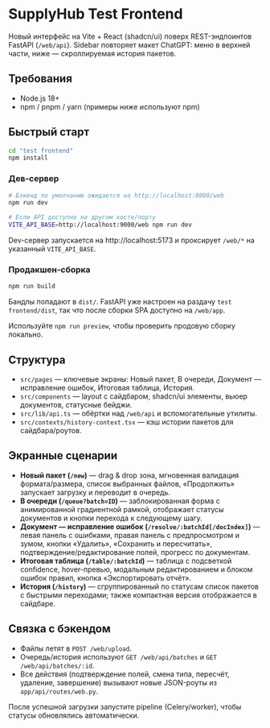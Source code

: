 # SupplyHub Test Frontend

Новый интерфейс на Vite + React (shadcn/ui) поверх REST-эндпоинтов FastAPI (`/web/api`). Sidebar повторяет макет ChatGPT: меню в верхней части, ниже — скроллируемая история пакетов.

## Требования

- Node.js 18+
- npm / pnpm / yarn (примеры ниже используют npm)

## Быстрый старт

```bash
cd "test frontend"
npm install
```

### Дев-сервер

```bash
# Бэкенд по умолчанию ожидается на http://localhost:8000/web
npm run dev

# Если API доступно на другом хосте/порту
VITE_API_BASE=http://localhost:9000/web npm run dev
```

Dev-сервер запускается на http://localhost:5173 и проксирует `/web/*` на указанный `VITE_API_BASE`.

### Продакшен-сборка

```bash
npm run build
```

Бандлы попадают в `dist/`. FastAPI уже настроен на раздачу `test frontend/dist`, так что после сборки SPA доступно на `/web/app`.

Используйте `npm run preview`, чтобы проверить продовую сборку локально.

## Структура

- `src/pages` — ключевые экраны: Новый пакет, В очереди, Документ — исправление ошибок, Итоговая таблица, История.
- `src/components` — layout с сайдбаром, shadcn/ui элементы, вьюер документов, статусные бейджи.
- `src/lib/api.ts` — обёртки над `/web/api` и вспомогательные утилиты.
- `src/contexts/history-context.tsx` — кэш истории пакетов для сайдбара/роутов.

## Экранные сценарии

- **Новый пакет (`/new`)** — drag & drop зона, мгновенная валидация формата/размера, список выбранных файлов, «Продолжить» запускает загрузку и переводит в очередь.
- **В очереди (`/queue?batch=ID`)** — заблокированная форма с анимированной градиентной рамкой, отображает статусы документов и кнопки перехода к следующему шагу.
- **Документ — исправление ошибок (`/resolve/:batchId[/docIndex]`)** — левая панель с ошибками, правая панель с предпросмотром и зумом, кнопки «Удалить», «Сохранить и пересчитать», подтверждение/редактирование полей, прогресс по документам.
- **Итоговая таблица (`/table/:batchId`)** — таблица с подсветкой confidence, hover-превью, модальным редактированием и блоком ошибок правил, кнопка «Экспортировать отчёт».
- **История (`/history`)** — сгруппированный по статусам список пакетов с быстрыми переходами; также компактная версия отображается в сайдбаре.

## Связка с бэкендом

- Файлы летят в `POST /web/upload`.
- Очередь/история используют `GET /web/api/batches` и `GET /web/api/batches/:id`.
- Все действия (подтверждение полей, смена типа, пересчёт, удаление, завершение) вызывают новые JSON-роуты из `app/api/routes/web.py`.

После успешной загрузки запустите pipeline (Celery/worker), чтобы статусы обновлялись автоматически.
